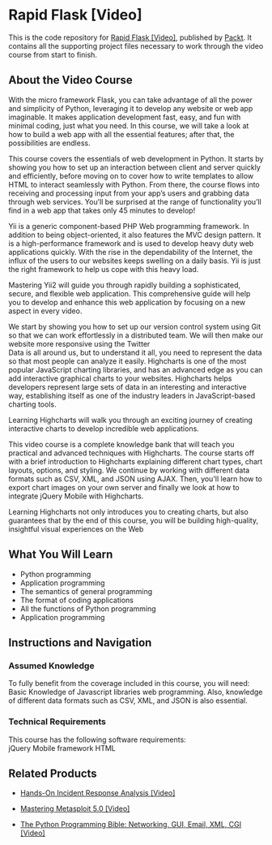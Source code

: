 # Rapid Flask [Video]
This is the code repository for [Rapid Flask [Video]](https://www.packtpub.com/application-development/rapid-flask-video?utm_source=github&utm_medium=repository&utm_campaign=9781783554256), published by [Packt](https://www.packtpub.com/?utm_source=github). It contains all the supporting project files necessary to work through the video course from start to finish.
## About the Video Course
With the micro framework Flask, you can take advantage of all the power and simplicity of Python, leveraging it to develop any website or web app imaginable. It makes application development fast, easy, and fun with minimal coding, just what you need. In this course, we will take a look at how to build a web app with all the essential features; after that, the possibilities are endless.

This course covers the essentials of web development in Python. It starts by showing you how to set up an interaction between client and server quickly and efficiently, before moving on to cover how to write templates to allow HTML to interact seamlessly with Python. From there, the course flows into receiving and processing input from your app’s users and grabbing data through web services. You’ll be surprised at the range of functionality you’ll find in a web app that takes only 45 minutes to develop!

	
Yii is a generic component-based PHP Web programming framework. In addition to being object-oriented, it also features the MVC design pattern. It is a high-performance framework and is used to develop heavy duty web applications quickly. With the rise in the dependability of the Internet, the influx of the users to our websites keeps swelling on a daily basis. Yii is just the right framework to help us cope with this heavy load.

Mastering Yii2 will guide you through rapidly building a sophisticated, secure, and flexible web application. This comprehensive guide will help you to develop and enhance this web application by focusing on a new aspect in every video.

We start by showing you how to set up our version control system using Git so that we can work effortlessly in a distributed team. We will then make our website more responsive using the Twitter 	
Data is all around us, but to understand it all, you need to represent the data so that most people can analyze it easily. Highcharts is one of the most popular JavaScript charting libraries, and has an advanced edge as you can add interactive graphical charts to your websites. Highcharts helps developers represent large sets of data in an interesting and interactive way, establishing itself as one of the industry leaders in JavaScript-based charting tools.

Learning Highcharts will walk you through an exciting journey of creating interactive charts to develop incredible web applications.

This video course is a complete knowledge bank that will teach you practical and advanced techniques with Highcharts. The course starts off with a brief introduction to Highcharts explaining different chart types, chart layouts, options, and styling. We continue by working with different data formats such as CSV, XML, and JSON using AJAX. Then, you'll learn how to export chart images on your own server and finally we look at how to integrate jQuery Mobile with Highcharts.

Learning Highcharts not only introduces you to creating charts, but also guarantees that by the end of this course, you will be building high-quality, insightful visual experiences on the Web

<H2>What You Will Learn</H2>
<DIV class=book-info-will-learn-text>
<UL>
<LI>Python programming 
<LI>Application programming 
<LI>The semantics of general programming 
<LI>The format of coding applications 
<LI>All the functions of Python programming 
<LI>Application programming </LI></UL></DIV>

## Instructions and Navigation
### Assumed Knowledge
To fully benefit from the coverage included in this course, you will need:<br/>
Basic Knowledge of Javascript libraries web programming.
Also, knowledge of different data formats such as CSV, XML, and JSON is also essential.
### Technical Requirements
This course has the following software requirements:<br/>
jQuery Mobile framework
HTML

## Related Products
* [Hands-On Incident Response Analysis [Video]](https://www.packtpub.com/networking-and-servers/hands-incident-response-analysis-video?utm_source=github&utm_medium=repository&utm_campaign=9781838552046)

* [Mastering Metasploit 5.0 [Video]](https://www.packtpub.com/networking-and-servers/mastering-metasploit-50-video?utm_source=github&utm_medium=repository&utm_campaign=9781838551544)

* [The Python Programming Bible: Networking, GUI, Email, XML, CGI [Video]](https://www.packtpub.com/application-development/python-programming-bible-networking-gui-email-xml-cgi-video?utm_source=github&utm_medium=repository&utm_campaign=9781838559960)

